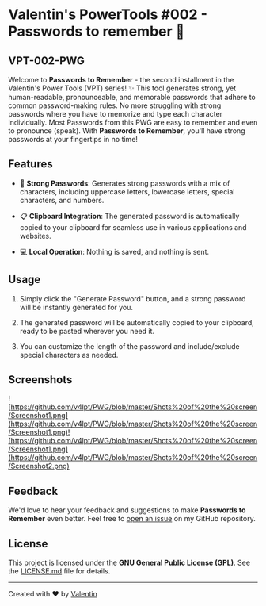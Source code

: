 # Valentin's PowerTools #002 - Passwords to remember :key: 
## VPT-002-PWG
Welcome to **Passwords to Remember** - the second installment in the Valentin's Power Tools (VPT) series! :sparkles: This tool generates strong, yet human-readable, pronounceable, and memorable passwords that adhere to common password-making rules. No more struggling with strong passwords where you have to memorize and type each character individually. Most Passwords from this PWG are easy to remember and even to pronounce (speak). With **Passwords to Remember**, you'll have strong passwords at your fingertips in no time!

## Features

- :closed_lock_with_key: **Strong Passwords**: Generates strong passwords with a mix of characters, including uppercase letters, lowercase letters, special characters, and numbers.

- :clipboard: **Clipboard Integration**: The generated password is automatically copied to your clipboard for seamless use in various applications and websites.

- :computer: **Local Operation**: Nothing is saved, and nothing is sent.

## Usage

1. Simply click the "Generate Password" button, and a strong password will be instantly generated for you.

2. The generated password will be automatically copied to your clipboard, ready to be pasted wherever you need it.

3. You can customize the length of the password and include/exclude special characters as needed.

## Screenshots
![https://github.com/v4lpt/PWG/blob/master/Shots%20of%20the%20screen/Screenshot1.png](https://github.com/v4lpt/PWG/blob/master/Shots%20of%20the%20screen/Screenshot1.png)![https://github.com/v4lpt/PWG/blob/master/Shots%20of%20the%20screen/Screenshot1.png](https://github.com/v4lpt/PWG/blob/master/Shots%20of%20the%20screen/Screenshot2.png)

## Feedback

We'd love to hear your feedback and suggestions to make **Passwords to Remember** even better. Feel free to [open an issue](https://github.com/v4lpt/PWG/issues) on my GitHub repository.

## License

This project is licensed under the **GNU General Public License (GPL)**. See the [LICENSE.md](LICENSE.md) file for details.

---

Created with :heart: by [Valentin](https://github.com/v4lpt)
